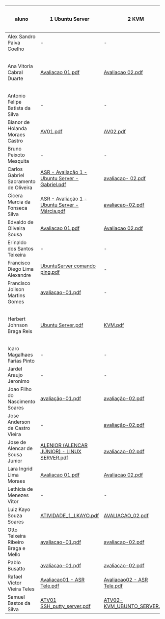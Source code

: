 | aluno                                   | 1 Ubuntu Server                                                                                                                                                                                             | 2 KVM                                                                                                                                                          | 3 OpenSSH                                                                                                                                                                                      | 4 LAMP                                                                                                                                      | 5 Proxy reverso                                                                                                                                        | 6 Volumes no Docker                                                                                                                                                             | 7 Docker Hub                                                                                                                                                                    | 8 Docker compose                                                                                                                        | 9 Dockerfile e Docker CLI                                                                                                                                                       | 10 MQTT                                                                                                                              |
|-----------------------------------------|-------------------------------------------------------------------------------------------------------------------------------------------------------------------------------------------------------------|----------------------------------------------------------------------------------------------------------------------------------------------------------------|------------------------------------------------------------------------------------------------------------------------------------------------------------------------------------------------|---------------------------------------------------------------------------------------------------------------------------------------------|--------------------------------------------------------------------------------------------------------------------------------------------------------|---------------------------------------------------------------------------------------------------------------------------------------------------------------------------------|---------------------------------------------------------------------------------------------------------------------------------------------------------------------------------|-----------------------------------------------------------------------------------------------------------------------------------------|---------------------------------------------------------------------------------------------------------------------------------------------------------------------------------|--------------------------------------------------------------------------------------------------------------------------------------|
| Alex Sandro Paiva Coelho                | -                                                                                                                                                                                                           | -                                                                                                                                                              | -                                                                                                                                                                                              | -                                                                                                                                           | -                                                                                                                                                      | -                                                                                                                                                                               | -                                                                                                                                                                               | -                                                                                                                                       | -                                                                                                                                                                               | -                                                                                                                                    |
| Ana Vitoria Cabral   Duarte             | [Avaliacao 01.pdf](https://github.com/anawatson15/asr_telematica/blob/main/avaliacoes/avaliacao-01/Avaliacao%2001.pdf)                                                                                      | [Avaliacao 02.pdf](https://github.com/anawatson15/asr_telematica/blob/main/avaliacoes/avaliacao-02/Avaliacao%2002.pdf)                                         | [Avaliacao 03.pdf](https://github.com/anawatson15/asr_telematica/blob/main/Avaliacao%2003.pdf)                                                                                                 | [Avaliacao 04.pdf](https://github.com/anawatson15/asr_telematica/blob/main/avaliacoes/avaliacao-04/Avaliacao%2004.pdf)                                          | [Atividade Proxy Reverso.pdf](https://github.com/anawatson15/asr_telematica/blob/main/avaliacoes/avaliacao-05/Atividade%20Proxy%20Reverso.pdf)                                        | [Avaliação 06 - Ana Vitória - Lara Ingrid - Edvaldo Sousa.pdf](https://github.com/anawatson15/asr_telematica/blob/main/avaliacoes/avaliacao-06/Avalia%C3%A7%C3%A3o%2006%20-%20Ana%20Vit%C3%B3ria%20-%20Lara%20Ingrid%20-%20Edvaldo%20Sousa.pdf) | [Avaliação 07 - Ana Vitória - Lara Ingrid - Edvaldo Sousa.pdf](https://github.com/anawatson15/asr_telematica/blob/main/avaliacoes/avaliacao-07/Avalia%C3%A7%C3%A3o%2007%20-%20Ana%20Vit%C3%B3ria%20-%20Lara%20Ingrid%20-%20Edvaldo%20Sousa.pdf) | [avaliacao-08.pdf](https://github.com/anawatson15/asr_telematica/blob/main/avaliacoes/avaliacao-08/avaliacao-08.pdf)                                        | [Avaliação 09 - Ana Vitória - Lara Ingrid - Edvaldo Sousa.pdf](https://github.com/anawatson15/asr_telematica/blob/main/avaliacoes/avaliacao-09/Avalia%C3%A7%C3%A3o%2009%20-%20Ana%20Vit%C3%B3ria%20-%20Lara%20Ingrid%20-%20Edvaldo%20Sousa.pdf) | [Avaliacao-10.pdf](https://github.com/anawatson15/asr_telematica/blob/main/avaliacoes/avaliacao-10/Avaliacao-10.pdf)                                     |
| Antonio Felipe Batista da Silva         | -                                                                                                                                                                                                           | -                                                                                                                                                              | -                                                                                                                                                                                              | -                                                                                                                                           | -                                                                                                                                                      | -                                                                                                                                                                               | -                                                                                                                                                                               | -                                                                                                                                       | -                                                                                                                                                                               | -                                                                                                                                    |
| Bianor de Holanda   Moraes Castro       | [AV01.pdf](https://github.com/BianorHolanda/Telematica-ASR/blob/master/Avaliacoes/avaliacao-1/AV01.pdf)                                                                                                     | [AV02.pdf](https://github.com/BianorHolanda/Telematica-ASR/blob/master/Avaliacoes/avaliacao-2/AV02.pdf)                                                        | [AV03.pdf](https://github.com/BianorHolanda/Telematica-ASR/blob/master/Avaliacoes/avaliacao-3/AV03.pdf)                                                                                        | [AV04.pdf](https://github.com/BianorHolanda/Telematica-ASR/blob/master/Avaliacoes/avaliacao-4/AV04.pdf)                                                 | [Proxy-reverso.pdf](https://github.com/BianorHolanda/Telematica-ASR/blob/master/Avaliacoes/Proxy-reverso/Proxy-reverso.pdf)                                                 | [AV06.pdf](https://github.com/BianorHolanda/Telematica-ASR/blob/master/Avaliacoes/avaliacao-6/AV06.pdf)                                                                                     | [AV07.pdf](https://github.com/BianorHolanda/Telematica-ASR/blob/master/Avaliacoes/avaliacao-7/AV07.pdf)                                                                                     | [AV08.pdf](https://github.com/BianorHolanda/Telematica-ASR/blob/master/Avaliacoes/avaliacao-8/AV08.pdf)                                             | [AV09.pdf](https://github.com/BianorHolanda/Telematica-ASR/blob/master/Avaliacoes/avaliacao-9/AV09.pdf)                                                                                     | [AV10.pdf](https://github.com/BianorHolanda/Telematica-ASR/blob/master/Avaliacoes/avaliacao-10/AV10.pdf)                                         |
| Bruno Peixoto Mesquita                  | -                                                                                                                                                                                                           | -                                                                                                                                                              | -                                                                                                                                                                                              | -                                                                                                                                           | -                                                                                                                                                      | -                                                                                                                                                                               | -                                                                                                                                                                               | -                                                                                                                                       | -                                                                                                                                                                               | -                                                                                                                                    |
| Carlos Gabriel   Sacramento de Oliveira | [ASR - Avaliação 1 - Ubuntu Server - Gabriel.pdf](https://github.com/gabrielsacr/asr_tele/blob/main/avaliacoes/avaliacao-01/ASR%20-%20Avalia%C3%A7%C3%A3o%201%20-%20Ubuntu%20Server%20-%20Gabriel.pdf)      | [avaliacao- 02.pdf](https://github.com/gabrielsacr/asr_tele/blob/main/avaliacoes/avaliacao-02/avaliacao-%2002.pdf)                                             | [ASR - Avaliação 3 - OpenSSH - Gabriel.pdf](https://github.com/gabrielsacr/asr_tele/blob/main/avaliacoes/avaliacao-03/ASR%20-%20Avalia%C3%A7%C3%A3o%203%20-%20OpenSSH%20-%20Gabriel.pdf)       | [avaliacao-04.pdf](https://github.com/gabrielsacr/asr_tele/blob/main/avaliacoes/avaliacao-04/avaliacao-04.pdf)                                                  | [avaliacao-05.pdf](https://github.com/gabrielsacr/asr_tele/blob/main/avaliacoes/avaliacao-05/avaliacao-05.pdf)                                                             | [avaliacao-06.pdf](https://github.com/gabrielsacr/asr_tele/blob/main/avaliacoes/avaliacao-06/avaliacao-06.pdf)                                                                                      | [avaliacao-07.pdf](https://github.com/gabrielsacr/asr_tele/blob/main/avaliacoes/avaliacao-07/avaliacao-07.pdf)                                                                                      | [avaliacao-08.pdf](https://github.com/gabrielsacr/asr_tele/blob/main/avaliacoes/avaliacao-08/avaliacao-08.pdf)                                              | [avaliacao-09.pdf](https://github.com/gabrielsacr/asr_tele/blob/main/avaliacoes/avaliacao-09/avaliacao-09.pdf)                                                                                      | [avaliacao-10.pdf](https://github.com/gabrielsacr/asr_tele/blob/main/avaliacoes/avaliacao-10/avaliacao-10.pdf)                                           |
| Cicera Marcia da Fonseca Silva          | [ASR - Avaliação 1 - Ubuntu Server - Márcia.pdf](https://github.com/MarciaFonseca/asr_tele/blob/main/avaliacoes/avaliacao-01/ASR%20-%20Avalia%C3%A7%C3%A3o%201%20-%20Ubuntu%20Server%20-%20M%C3%A1rcia.pdf) | [avaliacao-02.pdf](https://github.com/MarciaFonseca/asr_tele/blob/main/avaliacoes/avaliacao-02/avaliacao-02.pdf)                                               | [avaliacao-03-ma.pdf](https://github.com/MarciaFonseca/asr_tele/blob/main/avaliacoes/avaliacao-03/avaliacao-03-ma.pdf)                                                                         | [avaliacao-04.pdf](https://github.com/MarciaFonseca/asr_tele/blob/main/avaliacoes/avaliacao-04/avaliacao-04.pdf)                                                | [avaliacao-05.pdf](https://github.com/MarciaFonseca/asr_tele/blob/main/avaliacoes/avaliacao-05/avaliacao-05.pdf)                                                           | [avaliacao-06.pdf](https://github.com/MarciaFonseca/asr_tele/blob/main/avaliacoes/avaliacao-06/avaliacao-06.pdf)                                                                                    | [avaliacao-07.pdf](https://github.com/MarciaFonseca/asr_tele/blob/main/avaliacoes/avaliacao-07/avaliacao-07.pdf)                                                                                    | [avaliacao-08.pdf](https://github.com/MarciaFonseca/asr_tele/blob/main/avaliacoes/avaliacao-08/avaliacao-08.pdf)                                            | [avaliacao-09.pdf](https://github.com/MarciaFonseca/asr_tele/blob/main/avaliacoes/avaliacao-09/avaliacao-09.pdf)                                                                                    | [avaliacao-10.pdf](https://github.com/MarciaFonseca/asr_tele/blob/main/avaliacoes/avaliacao-10/avaliacao-10.pdf)                                         |
| Edvaldo de Oliveira   Sousa             | [Avaliacao 01.pdf](https://github.com/deoliveira2021/asr_tele/blob/main/avaliacoes/avaliacao-01/Avaliacao%2001.pdf)                                                                                         | [Avaliacao 02.pdf](https://github.com/deoliveira2021/asr_tele/blob/main/avaliacoes/avaliacao-02/Avaliacao%2002.pdf)                                            | [Avaliacao 03.pdf](https://github.com/deoliveira2021/asr_tele/blob/main/avaliacoes/avaliacao-03/Avaliacao%2003.pdf)                                                                            | [Avaliacao 04.pdf](https://github.com/deoliveira2021/asr_tele/blob/main/avaliacoes/avaliacao-04/Avaliacao%2004.pdf)                                             | -                                                                                                                                                      | [Avaliacao 06.pdf](https://github.com/deoliveira2021/asr_tele/blob/main/avaliacoes/avaliacao-06/Avaliacao%2006.pdf)                                                                                 | [Avaliacao 07.pdf](https://github.com/deoliveira2021/asr_tele/blob/main/avaliacoes/avaliacao-07/Avaliacao%2007.pdf)                                                                                 | [Avaliacao 08.pdf](https://github.com/deoliveira2021/asr_tele/blob/main/avaliacoes/avaliacao-08/Avaliacao%2008.pdf)                                         | [Avaliacao 09.pdf](https://github.com/deoliveira2021/asr_tele/blob/main/avaliacoes/avaliacao-09/Avaliacao%2009.pdf)                                                                                 | [Avaliacao 10.pdf](https://github.com/deoliveira2021/asr_tele/blob/main/avaliacoes/avaliacao-10/Avaliacao%2010.pdf)                                      |
| Erinaldo dos Santos Teixeira            | -                                                                                                                                                                                                           | -                                                                                                                                                              | [Gerar e instalar chave privada.pdf](https://github.com/naldo-est/ASR-Taveira/blob/main/Gerar%20e%20instalar%20chave%20privada.pdf)                                                            | [Instalação do LAMP.pdf](https://github.com/naldo-est/ASR-Taveira/blob/main/Instala%C3%A7%C3%A3o%20do%20LAMP.pdf)                                                     | -                                                                                                                                                      | [Atividade 06.pdf](https://github.com/naldo-est/ASR-Taveira/blob/main/Atividade%2006.pdf)                                                                                                           | [Atividade 07 - Erinaldo.pdf](https://github.com/naldo-est/ASR-Taveira/blob/main/Atividade%2007%20-%20Erinaldo.pdf)                                                                                            | [Atividade 08 - Erinaldo.pdf](https://github.com/naldo-est/ASR-Taveira/blob/main/Atividade%2008%20-%20Erinaldo.pdf)                                                    | [Atividade 9.pdf](https://github.com/naldo-est/ASR-Taveira/blob/main/Atividade%209.pdf)                                                                                                            | -                                                                                                                                    |
| Francisco Diego Lima   Alexandre        | [UbuntuServer comando ping.pdf](https://github.com/Diegooualexandre/ASR_TELE/blob/main/avaliacoes/avaliacao1/UbuntuServer%20comando%20ping.pdf)                                                             | -                                                                                                                                                              | -                                                                                                                                                                                              | -                                                                                                                                           | -                                                                                                                                                      | -                                                                                                                                                                               | -                                                                                                                                                                               | -                                                                                                                                       | -                                                                                                                                                                               | -                                                                                                                                    |
| Francisco Joilson Martins Gomes         | [avaliacao-01.pdf](https://github.com/JoilsonMartins/asr_tele/blob/main/avaliacoes/avaliacao-01/avaliacao-01.pdf)                                                                                           | -                                                                                                                                                              | -                                                                                                                                                                                              | -                                                                                                                                           | -                                                                                                                                                      | -                                                                                                                                                                               | -                                                                                                                                                                               | -                                                                                                                                       | -                                                                                                                                                                               | -                                                                                                                                    |
| Herbert Johnson Braga   Reis            | [Ubuntu Server.pdf](https://github.com/herbertreis96/ASR_TELE/blob/main/Avalia%C3%A7%C3%A3o%201/Ubuntu%20Server.pdf)                                                                                        | [KVM.pdf](https://github.com/herbertreis96/ASR_TELE/blob/main/Avalia%C3%A7%C3%A3o%202/KVM.pdf)                                                                 | [Avaliação 3](https://github.com/herbertreis96/ASR_TELE/tree/main/Avalia%C3%A7%C3%A3o%203)                                                                                                     | [Instalar o LAMP(Linux Apache MariaDB MYSQL PHP).pdf](https://github.com/herbertreis96/ASR_TELE/blob/main/Avalia%C3%A7%C3%A3o%204/Instalar%20o%20LAMP(Linux%20Apache%20MariaDB%20MYSQL%20PHP).pdf) | -                                                                                                                                                      | -                                                                                                                                                                               | [Avaliação 7](https://github.com/herbertreis96/ASR_TELE/tree/main/Avalia%C3%A7%C3%A3o%207)                                                                                                     | [Avaliação 8](https://github.com/herbertreis96/ASR_TELE/tree/main/Avalia%C3%A7%C3%A3o%208)                                                             | [Dockerfile ava 09.pdf](https://github.com/herbertreis96/ASR_TELE/blob/main/Avalia%C3%A7%C3%A3o%209/Dockerfile%20ava%2009.pdf)                                                                           | [MQTT.pdf](https://github.com/herbertreis96/ASR_TELE/blob/main/Avalia%C3%A7%C3%A3o%2010/MQTT.pdf)                                                |
| Icaro Magalhaes Farias Pinto            | -                                                                                                                                                                                                           | -                                                                                                                                                              | -                                                                                                                                                                                              | -                                                                                                                                           | -                                                                                                                                                      | -                                                                                                                                                                               | -                                                                                                                                                                               | -                                                                                                                                       | -                                                                                                                                                                               | -                                                                                                                                    |
| Jardel Araujo   Jeronimo                | -                                                                                                                                                                                                           | -                                                                                                                                                              | -                                                                                                                                                                                              | -                                                                                                                                           | -                                                                                                                                                      | -                                                                                                                                                                               | -                                                                                                                                                                               | -                                                                                                                                       | -                                                                                                                                                                               | -                                                                                                                                    |
| Joao Filho do Nascimento Soares         | [avaliação-01.pdf](https://github.com/JoaoFilhoDoNascimentoSoares/ASR_TELE/blob/main/Avalia%C3%A7oes/Avalia%C3%A7ao-01/avalia%C3%A7%C3%A3o-01.pdf)                                                          | [avaliação-02.pdf](https://github.com/JoaoFilhoDoNascimentoSoares/ASR_TELE/blob/main/Avalia%C3%A7oes/Avalia%C3%A7ao-02/avalia%C3%A7%C3%A3o-02.pdf)             | [avaliação-03.pdf](https://github.com/JoaoFilhoDoNascimentoSoares/ASR_TELE/blob/main/Avalia%C3%A7oes/Avalia%C3%A7ao-03/avalia%C3%A7%C3%A3o-03.pdf)                                             | [Avaliaçao-4.pdf](https://github.com/JoaoFilhoDoNascimentoSoares/ASR_TELE/blob/main/Avalia%C3%A7oes/Avalia%C3%A7ao-04/Avalia%C3%A7ao-4.pdf)                    | [Proxy Reverso](https://github.com/JoaoFilhoDoNascimentoSoares/ASR_TELE/tree/main/Avalia%C3%A7oes/Proxy%20Reverso)                                                      | [Avaliaçao-06.pdf](https://github.com/JoaoFilhoDoNascimentoSoares/ASR_TELE/blob/main/Avalia%C3%A7oes/Avalia%C3%A7ao-06/Avalia%C3%A7ao-06.pdf)                                                       | [Avaliação-07.pdf](https://github.com/JoaoFilhoDoNascimentoSoares/ASR_TELE/blob/main/Avalia%C3%A7oes/Avalia%C3%A7ao-07/Avalia%C3%A7%C3%A3o-07.pdf)                                                  | [Avaliaçao-08.pdf](https://github.com/JoaoFilhoDoNascimentoSoares/ASR_TELE/blob/main/Avalia%C3%A7oes/Avalia%C3%A7ao-08/Avalia%C3%A7ao-08.pdf)               | [Avaliaçao-09.pdf](https://github.com/JoaoFilhoDoNascimentoSoares/ASR_TELE/blob/main/Avalia%C3%A7oes/Avalia%C3%A7ao-09/Avalia%C3%A7ao-09.pdf)                                                       | [Avaliaçao-10.pdf](https://github.com/JoaoFilhoDoNascimentoSoares/ASR_TELE/blob/main/Avalia%C3%A7oes/Avalia%C3%A7ao-10/Avalia%C3%A7ao-10.pdf)            |
| Jose Anderson de   Castro Vieira        | -                                                                                                                                                                                                           | [avaliação-02.pdf](https://github.com/joseander/ASR-TELE/blob/main/avalia%C3%A7%C3%A3o-02.pdf)                                                                 | [AVALIAÇÃO 3.pdf](https://github.com/joseander/ASR-TELE/blob/main/AVALIA%C3%87%C3%83O%203.pdf)                                                                                                 | [AVALIAÇÃO-04.pdf](https://github.com/joseander/ASR-TELE/blob/main/AVALIA%C3%87%C3%83O-04.pdf)                                                                  | [proxy reverso.pdf](https://github.com/joseander/ASR-TELE/blob/main/proxy%20reverso.pdf)                                                                                    | [Avaliação 6.pdf](https://github.com/joseander/ASR-TELE/blob/main/Avalia%C3%A7%C3%A3o%206.pdf)                                                                                                     | [AVALIAÇÃO 7.pdf](https://github.com/joseander/ASR-TELE/blob/main/AVALIA%C3%87%C3%83O%207.pdf)                                                                                                     | [ATIVIDADE 8.pdf](https://github.com/joseander/ASR-TELE/blob/main/ATIVIDADE%208.pdf)                                                                       | [avaliação  9.pdf](https://github.com/joseander/ASR-TELE/blob/main/avalia%C3%A7%C3%A3o%20%209.pdf)                                                                                                  | -                                                                                                                                    |
| Jose de Alencar de Sousa Junior         | [ALENIOR (ALENCAR JÚNIOR) - LINUX SERVER.pdf](https://github.com/AleniorIfce/asr_tele/blob/main/avaliacoes/avaliacao-01/avaliacao-01.pdf/ALENIOR%20(ALENCAR%20J%C3%9ANIOR)%20-%20LINUX%20SERVER.pdf)        | [avaliacao-02.pdf](https://github.com/AleniorIfce/asr_tele/blob/main/avaliacoes/avaliacao-02/avaliacao-02.pdf/avaliacao-02.pdf)                                | [avaliacao-03.pdf](https://github.com/AleniorIfce/asr_tele/blob/main/avaliacoes/avaliacao-03/avaliacao-03.pdf)                                                                                 | [avaliacao-4.pdf](https://github.com/AleniorIfce/asr_tele/blob/main/avaliacoes/avaliacao-04/avaliacao-4.pdf)                                                   | -                                                                                                                                                      | [avaliacao-06.pdf](https://github.com/AleniorIfce/asr_tele/blob/main/avaliacoes/avaliacao-06/avaliacao-06.pdf)                                                                                      | [avaliacao-07.pdf](https://github.com/AleniorIfce/asr_tele/blob/main/avaliacoes/avaliacao-07/avaliacao-07.pdf)                                                                                      | [avaliacao-08.pdf](https://github.com/AleniorIfce/asr_tele/blob/main/avaliacoes/avaliacao-08/avaliacao-08.pdf)                                              | [avaliacao-09.pdf](https://github.com/AleniorIfce/asr_tele/blob/main/avaliacoes/avaliacao-09/avaliacao-09.pdf)                                                                                      | [avaliacao-10](https://github.com/AleniorIfce/asr_tele/tree/main/avaliacoes/avaliacao-10)                                                            |
| Lara Ingrid Lima   Moraes               | [Avaliacao 01.pdf](https://github.com/laraingrid/asr_tele/blob/main/avaliacoes/avaliacoes-01/Avaliacao%2001.pdf)                                                                                            | [Avaliacao 02.pdf](https://github.com/laraingrid/asr_tele/blob/main/avaliacoes/avaliacoes-02/Avaliacao%2002.pdf)                                               | [Avaliacao 03.pdf](https://github.com/laraingrid/asr_tele/blob/main/avaliacoes/avaliacoes-03/Avaliacao%2003.pdf)                                                                               | [Avaliacao 04.pdf](https://github.com/laraingrid/asr_tele/blob/main/avaliacoes/avaliacoes-04/Avaliacao%2004.pdf)                                                | [Atividade Proxy Reverso.pdf](https://github.com/laraingrid/asr_tele/blob/main/avaliacoes/Proxy%20Reverso/Atividade%20Proxy%20Reverso.pdf)                                            | [Avaliacao 06.pdf](https://github.com/laraingrid/asr_tele/blob/main/avaliacoes/avaliacoes-06/Avaliacao%2006.pdf)                                                                                    | [Avaliacao 07.pdf](https://github.com/laraingrid/asr_tele/blob/main/avaliacoes/avaliacoes-07/Avaliacao%2007.pdf)                                                                                    | [Avaliacao 08.pdf](https://github.com/laraingrid/asr_tele/blob/main/avaliacoes/avaliacoes-08/Avaliacao%2008.pdf)                                            | [Avaliacao 09.pdf](https://github.com/laraingrid/asr_tele/blob/main/avaliacoes/avaliacoes-09/Avaliacao%2009.pdf)                                                                                    | [Avaliacao 10.pdf](https://github.com/laraingrid/asr_tele/blob/main/avaliacoes/avaliacoes-10/Avaliacao%2010.pdf)                                         |
| Lethicia de Menezes Vitor               | -                                                                                                                                                                                                           | -                                                                                                                                                              | -                                                                                                                                                                                              | -                                                                                                                                           | -                                                                                                                                                      | -                                                                                                                                                                               | -                                                                                                                                                                               | -                                                                                                                                       | -                                                                                                                                                                               | -                                                                                                                                    |
| Luiz Kayo Souza   Soares                | [ATIVIDADE_1_LKAYO.pdf](https://github.com/lkayo14/AVALIACAO_01/blob/main/ATIVIDADE_1_LKAYO.pdf)                                                                                                            | [AVALIACAO_02.pdf](https://github.com/lkayo14/AVALIACAO-02/blob/main/AVALIACAO_02.pdf)                                                                         | [PASSO_A_PASSO.pdf](https://github.com/lkayo14/AVALIACAO-03/blob/main/PASSO_A_PASSO.pdf)                                                                                                       | [Avaliacao-04](https://github.com/lkayo14/Avaliacao-04)                                                                                                     | [Proxy Reverso.pdf](https://github.com/lkayo14/PROXYREVERSO/blob/main/Proxy%20Reverso.pdf)                                                                                  | [AVALIAÇÃO 06.pdf](https://github.com/lkayo14/AVALIACAO_06/blob/main/AVALIA%C3%87%C3%83O%2006.pdf)                                                                                                  | [CONTADOCKER.pdf](https://github.com/lkayo14/AVALIACAO_07/blob/main/CONTADOCKER.pdf)                                                                                                               | [docker-compose1.pdf](https://github.com/lkayo14/AVALIACAO-08/blob/main/docker-compose1.pdf)                                                                   | [AVALIAÇÃO 09.pdf](https://github.com/lkayo14/AVALIACAO-09/blob/main/AVALIA%C3%87%C3%83O%2009.pdf)                                                                                                  | [AVALIACAO_10.pdf](https://github.com/lkayo14/AVALIACAO_10/blob/main/AVALIACAO_10.pdf)                                                                   |
| Otto Teixeira Ribeiro Braga e Mello     | [avaliacao-01.pdf](https://github.com/otto019/asr_tele/blob/main/avaliacoes/avaliacao-01/avaliacao-01.pdf)                                                                                                  | [avaliacao-02.pdf](https://github.com/otto019/asr_tele/blob/main/avaliacoes/avaliacao-02/avaliacao-02.pdf)                                                     | [avaliacao-03.pdf](https://github.com/otto019/asr_tele/blob/main/avaliacoes/avaliacao-03/avaliacao-03.pdf)                                                                                     | [avaliacao-04.pdf](https://github.com/otto019/asr_tele/blob/main/avaliacoes/avaliacao-04/avaliacao-04.pdf)                                                      | [avaliacao-05.pdf](https://github.com/otto019/asr_tele/blob/main/avaliacoes/avaliacao-05/avaliacao-05.pdf)                                                                 | [avaliacao-06.pdf](https://github.com/otto019/asr_tele/blob/main/avaliacoes/avaliacao-06/avaliacao-06.pdf)                                                                                          | [avaliacao-07.pdf](https://github.com/otto019/asr_tele/blob/main/avaliacoes/avaliacao-07/avaliacao-07.pdf)                                                                                          | [avaliacao-08.pdf](https://github.com/otto019/asr_tele/blob/main/avaliacoes/avaliacao-08/avaliacao-08.pdf)                                                  | [avaliacao-09.pdf](https://github.com/otto019/asr_tele/blob/main/avaliacoes/avaliacao-09/avaliacao-09.pdf)                                                                                          | [avaliacao-10.pdf](https://github.com/otto019/asr_tele/blob/main/avaliacoes/avaliacao-10/avaliacao-10.pdf)                                               |
| Pablo Busatto                           | [avaliacao-01.pdf](https://github.com/PabloBF/asr_tele/blob/main/avaliacoes/avaliacao-01/avaliacao-01.pdf)                                                                                                  | [avaliacao-02.pdf](https://github.com/PabloBF/asr_tele/blob/main/avaliacoes/avaliacao-02/avaliacao-02.pdf)                                                     | [avaliacao-03.pdf](https://github.com/PabloBF/asr_tele/blob/main/avaliacoes/avaliacao-03/avaliacao-03.pdf)                                                                                     | [avaliacao-04.pdf](https://github.com/PabloBF/asr_tele/blob/main/avaliacoes/avaliacao-04/avaliacao-04.pdf)                                                      | [avaliacao-05.pdf](https://github.com/PabloBF/asr_tele/blob/main/avaliacoes/avaliacao-05/avaliacao-05.pdf)                                                                 | [avaliacao-06.pdf](https://github.com/PabloBF/asr_tele/blob/main/avaliacoes/avaliacao-06/avaliacao-06.pdf)                                                                                          | [avaliacao-07.pdf](https://github.com/PabloBF/asr_tele/blob/main/avaliacoes/avaliacao-07/avaliacao-07.pdf)                                                                                          | [avaliacao-08.pdf](https://github.com/PabloBF/asr_tele/blob/main/avaliacoes/avaliacao-08/avaliacao-08.pdf)                                                  | [avaliacao-09.pdf](https://github.com/PabloBF/asr_tele/blob/main/avaliacoes/avaliacao-09/avaliacao-09.pdf)                                                                                          | [avaliacao-10.pdf](https://github.com/PabloBF/asr_tele/blob/main/avaliacoes/avaliacao-10/avaliacao-10.pdf)                                               |
| Rafael Victor Vieira Teles              | [Avaliacao01 - ASR Tele.pdf](https://github.com/RVVTeles/ASR_Tele/blob/main/avaliacoes/avaliacao-01/Avaliacao01%20-%20ASR%20Tele.pdf)                                                                       | [Avaliacao02 - ASR Tele.pdf](https://github.com/RVVTeles/ASR_Tele/blob/main/avaliacoes/avaliacao-02/Avaliacao02%20-%20ASR%20Tele.pdf)                          | [Avaliacao03 - ASR Tele.pdf](https://github.com/RVVTeles/ASR_Tele/blob/main/avaliacoes/avaliacao-03/Avaliacao03%20-%20ASR%20Tele.pdf)                                                          | [Avaliacao 04.pdf](https://github.com/RVVTeles/ASR_Tele/blob/main/avaliacoes/avaliacao-04/Avaliacao%2004.pdf)                                                   | [Proxy Reverso.pdf](https://github.com/RVVTeles/ASR_Tele/blob/main/avaliacoes/avaliacao-05/Proxy%20Reverso.pdf)                                                             | -                                                                                                                                                                               | [Atividade 7.pdf](https://github.com/RVVTeles/ASR_Tele/blob/main/avaliacoes/avaliacao-07/Atividade%207.pdf)                                                                                        | [Atividade 8 ASR.pdf](https://github.com/RVVTeles/ASR_Tele/blob/main/avaliacoes/avaliacao-08/Atividade%208%20ASR.pdf)                                          | [Atividade 9 ASR.pdf](https://github.com/RVVTeles/ASR_Tele/blob/main/avaliacoes/avaliacao-09/Atividade%209%20ASR.pdf)                                                                                  | [Avaliação-10.pdf](https://github.com/RVVTeles/ASR_Tele/blob/main/avaliacoes/avaliacao-10/Avalia%C3%A7%C3%A3o-10.pdf)                                    |
| Samuel Bastos da   Silva                | [ATV01 SSH_putty_server.pdf](https://github.com/samuelbsilva21/TELEMATICA/blob/main/23-2%20ASR%20TELE/Avalia%C3%A7%C3%B5es/ATV01/ATV01%20SSH_putty_server.pdf)                                              | [ATV02-KVM_UBUNTO_SERVER.pdf](https://github.com/samuelbsilva21/TELEMATICA/blob/main/23-2%20ASR%20TELE/Avalia%C3%A7%C3%B5es/ATV02/ATV02-KVM_UBUNTO_SERVER.pdf) | [ATV03-SSH VIA CHAVE PUBLICA PRIVADA.pdf](https://github.com/samuelbsilva21/TELEMATICA/blob/main/23-2%20ASR%20TELE/Avalia%C3%A7%C3%B5es/ATV03/ATV03-SSH%20VIA%20CHAVE%20PUBLICA%20PRIVADA.pdf) | [ATV04- Apache.pdf](https://github.com/samuelbsilva21/TELEMATICA/blob/main/23-2%20ASR%20TELE/Avalia%C3%A7%C3%B5es/ATV04/ATV04-%20Apache.pdf)                     | [Avaliação 6 - Docker Volumes.pdf](https://github.com/samuelbsilva21/TELEMATICA/blob/main/23-2%20ASR%20TELE/Avalia%C3%A7%C3%B5es/ATV06/Avalia%C3%A7%C3%A3o%206%20-%20Docker%20Volumes.pdf) | [Avaliação 6 - Docker Volumes.pdf](https://github.com/samuelbsilva21/TELEMATICA/blob/main/23-2%20ASR%20TELE/Avalia%C3%A7%C3%B5es/ATV06/Avalia%C3%A7%C3%A3o%206%20-%20Docker%20Volumes.pdf)                          | [ATV07 - Docker Hub.pdf](https://github.com/samuelbsilva21/TELEMATICA/blob/main/23-2%20ASR%20TELE/Avalia%C3%A7%C3%B5es/ATV07/ATV07%20-%20Docker%20Hub.pdf)                                                | [ATV 08 - Docker Compose.pdf](https://github.com/samuelbsilva21/TELEMATICA/blob/main/23-2%20ASR%20TELE/Avalia%C3%A7%C3%B5es/ATV08/ATV%2008%20-%20Docker%20Compose.pdf) | [Avaliação-09.pdf](https://github.com/samuelbsilva21/TELEMATICA/blob/main/23-2%20ASR%20TELE/Avalia%C3%A7%C3%B5es/ATV09/Avalia%C3%A7%C3%A3o-09.pdf)                                                  | [ATV 10 - Docker MQTT.pdf](https://github.com/samuelbsilva21/TELEMATICA/blob/main/23-2%20ASR%20TELE/Avalia%C3%A7%C3%B5es/ATV10/ATV%2010%20-%20Docker%20MQTT.pdf) |
